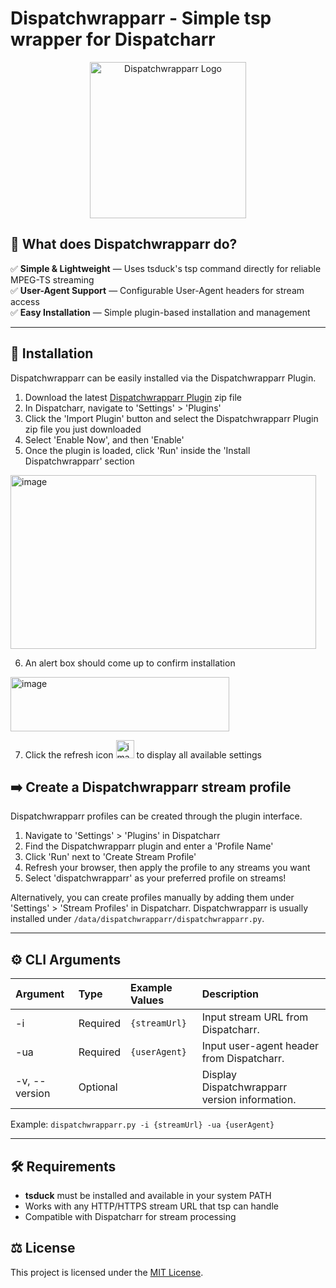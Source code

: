 # Dispatchwrapparr - Simple tsp wrapper for Dispatcharr

<p align="center">
  <img src="https://github.com/user-attachments/assets/eb65168b-e24f-4e0c-b17b-7d72021d1d15" height="250" alt="Dispatchwrapparr Logo" />
</p>

## 🤝 What does Dispatchwrapparr do?

✅ **Simple & Lightweight** — Uses tsduck's tsp command directly for reliable MPEG-TS streaming\
✅ **User-Agent Support** — Configurable User-Agent headers for stream access\
✅ **Easy Installation** — Simple plugin-based installation and management

----

## 🚀 Installation

Dispatchwrapparr can be easily installed via the Dispatchwrapparr Plugin.

1. Download the latest [Dispatchwrapparr Plugin](https://github.com/jordandalley/dispatchwrapparr/releases/latest) zip file
2. In Dispatcharr, navigate to 'Settings' > 'Plugins'
3. Click the 'Import Plugin' button and select the Dispatchwrapparr Plugin zip file you just downloaded
4. Select 'Enable Now', and then 'Enable'
5. Once the plugin is loaded, click 'Run' inside the 'Install Dispatchwrapparr' section
<img width="489" height="278" alt="image" src="https://github.com/user-attachments/assets/0b00bdd6-7ad9-428c-b2b0-66e62279e747" />

6. An alert box should come up to confirm installation
<img width="350" height="87" alt="image" src="https://github.com/user-attachments/assets/082e4a58-6d1e-4945-bcae-168692a667be" />

7. Click the refresh icon <img width="29" height="29" alt="image" src="https://github.com/user-attachments/assets/0945ad01-9af6-49bf-80e6-ff9607bdc501" /> to display all available settings

## ➡️ Create a Dispatchwrapparr stream profile

Dispatchwrapparr profiles can be created through the plugin interface.

1. Navigate to 'Settings' > 'Plugins' in Dispatcharr
2. Find the Dispatchwrapparr plugin and enter a 'Profile Name'
3. Click 'Run' next to 'Create Stream Profile'
4. Refresh your browser, then apply the profile to any streams you want
5. Select 'dispatchwrapparr' as your preferred profile on streams!

Alternatively, you can create profiles manually by adding them under 'Settings' > 'Stream Profiles' in Dispatcharr. Dispatchwrapparr is usually installed under `/data/dispatchwrapparr/dispatchwrapparr.py`.

----

## ⚙️ CLI Arguments

| Argument        | Type     | Example Values                                            | Description                                                                                                                                                                                  |
| :---            | :---     | :---                                                      | :---                                                                                                                                                                                         |
| -i              | Required | `{streamUrl}`                                             | Input stream URL from Dispatcharr.                                                                                                                                                           |
| -ua             | Required | `{userAgent}`                                             | Input user-agent header from Dispatcharr.                                                                                                                                                    |
| -v, --version   | Optional |                                                           | Display Dispatchwrapparr version information.                                                                                                                                                |

Example: `dispatchwrapparr.py -i {streamUrl} -ua {userAgent}`

----

## 🛠️ Requirements

- **tsduck** must be installed and available in your system PATH
- Works with any HTTP/HTTPS stream URL that tsp can handle
- Compatible with Dispatcharr for stream processing

## ⚖️ License

This project is licensed under the [MIT License](LICENSE).